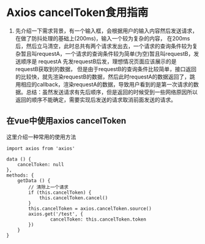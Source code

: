 # Axios cancelToken食用指南

1. 先介绍一下需求背景，有一个输入框，会根据用户的输入内容然后发送请求，在做了防抖处理的基础上(200ms)，输入一个较为复杂的内容， 在200ms后，然后立马清空，此时总共有两个请求发出去，一个请求的查询条件较为复杂暂且叫requestA，一个请求的查询条件较为简单(为空)暂且叫requestB，发送顺序是 requestA 先发requestB后发，理想情况页面应该展示的是requestB获取到的数据， 但是由于requestB的查询条件比较简单，接口返回的比较快，就先渲染requestB的数据，然后此时requestA的数据返回了，跳用相应的callback，渲染requestA的数据，导致用户看到的是第一次请求的数据。总结：虽然发送请求有先后顺序，但是返回的时候受到一些网络原因所以返回的顺序不能确定，需要实现后发送的请求取消前面发送的请求。

## 在vue中使用axios cancelToken

这里介绍一种常用的使用方法

```vue
import axios from 'axios'

data () {
	cancelToken: null
},
methods: {
	getData () {
		// 清除上一个请求
		if (this.cancelToken) {
			this.cancelToken.cancel()
		}
		this.cancelToken = axios.cancelToken.source()
		axios.get('/test', {
				cancelToken: this.cancelToken.token
		})
	}
}
```


